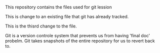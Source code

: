 This repository contains the files used for git lession

This is change to an existing file that git has already tracked.

This is the thisrd change to the file.

Git is a version controle system that prevents us from having 'final doc' probelm.
Git takes snapshots of the entire repository for us to revert back to.

